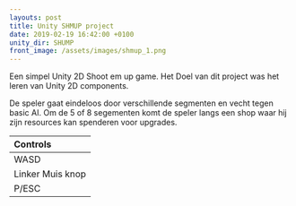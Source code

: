 ```yaml
---
layouts: post
title: Unity SHMUP project
date: 2019-02-19 16:42:00 +0100
unity_dir: SHUMP
front_image: /assets/images/shmup_1.png
---
```


Een simpel Unity 2D Shoot em up game. Het Doel van dit project was het leren van Unity 2D components. 

De speler gaat eindeloos door verschillende segmenten en vecht tegen basic AI. Om de 5 of 8 segementen komt de speler langs een shop waar hij zijn resources kan spenderen voor upgrades.

| Controls |
|:------|
| WASD | Beweegt de speler|
| Linker Muis knop | Schieten |
| P/ESC | Pauseert het spel |
